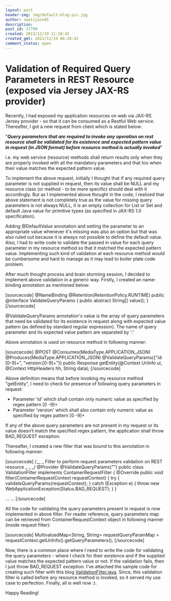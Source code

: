 ```yaml
---
layout: post
header-img: img/default-blog-pic.jpg
author: swatijain85
description: 
post_id: 17799
created: 2013/12/19 11:28:42
created_gmt: 2013/12/19 06:28:42
comment_status: open
---
```


# Validation of Required Query Parameters in REST Resource (exposed via Jersey JAX-RS provider)

Recently, I had exposed my application resources on web via JAX-RS Jersey provider - so that it can be consumed as a Restful Web service. Thereafter, I got a new request from client which is stated below:

"_**Query parameters that are required to invoke any operation on rest resource shall be validated for its existence and expected pattern value in request (in JSON format) before resource method is actually invoked**_"

i.e. my web service (resource) methods shall return results only when they are properly invoked with all the mandatory parameters and that too when their value matches the expected pattern value.

To implement the above request, initially I thought that if any required query parameter is not supplied in request, then its value shall be NULL and my resource class (or method - to be more specific) should deal with it accordingly. But as I implemented above thought in the code, I realized that above statement is not completely true as the value for missing query parameters is not always NULL, it is an empty collection for List or Set and default Java value for primitive types (as specified in JAX-RS 1.0 specification).

Adding @DefaultValue annotation and setting the parameter to an appropriate value whenever it's missing was also an option but that was also ruled out because it is always not possible to define the default value. Also, I had to write code to validate the passed in value for each query parameter in my resource method so that it matched the expected pattern value. Implementing such kind of validation at each resource method would be cumbersome and hard to manage as it may lead to boiler plate code problem.

After much thought process and brain storming session, I decided to implement above validation in a generic way. Firstly, I created an name-binding annotation as mentioned below:

[sourcecode] @NameBinding @Retention(RetentionPolicy.RUNTIME) public @interface ValidateQueryParams { public abstract String[] value(); } [/sourcecode]

@ValidateQueryParams annotation's value is the array of query parameters that need be validated for its existence in request along with expected value pattern (as defined by standard regular expression). The name of query parameter and its expected value pattern are separated by ':'

Above annotation is used on resource method in following manner:

[sourcecode] @POST @Consumes(MediaType.APPLICATION_JSON) @Produces(MediaType.APPLICATION_JSON) @ValidateQueryParams({"id:[0-9]+", "version:[0-9]+"}) public Response getEntity(@Context UriInfo ui, @Context HttpHeaders hh, String data); [/sourcecode]

Above definition means that before invoking my resource method "getEntity", I need to check for presence of following query parameters in request:

  * Parameter 'id' which shall contain only numeric value as specified by regex pattern [0 -9]+
  * Parameter 'version' which shall also contain only numeric value as specified by regex pattern [0 -9]+

If any of the above query parameters are not present in my request or its value doesn’t match the specified regex pattern, the application shall throw BAD_REQUEST exception.

Thereafter, I created a new filter that was bound to this annotation in following manner:

[sourcecode] /__ _ Filter to perform request parameters validation on REST resource _ _ _/ @Provider @ValidateQueryParams("") public class ValidationFilter implements ContainerRequestFilter { @Override public void filter(ContainerRequestContext requestContext) { try { validateQueryParams(requestContext); } catch (Exception e) { throw new WebApplicationException(Status.BAD_REQUEST); } }

... ... [/sourcecode]

All the code for validating the query parameters present in request is now implemented in above filter. For reader reference, query parameters map can be retrieved from ContainerRequestContext object in following manner (inside request filter):

[sourcecode] MultivaluedMap<String, String> requestQueryParamMap = requestContext.getUriInfo().getQueryParameters(); [/sourcecode]

Now, there is a common place where I need to write the code for validating the query parameters - where I check for their existence and if the supplied value matches the expected pattern value or not. If the validation fails, then I just throw BAD_REQUEST exception. I've attached the sample code for creating such filter with this blog [ValidationFilter.java][1]. Since, this validation filter is called before any resource method is invoked, so it served my use case to perfection. Finally, all is well now :).

Happy Reading!

   [1]: http://xebee.xebia.in/wp-content/uploads/2013/12/ValidationFilter.java_.txt